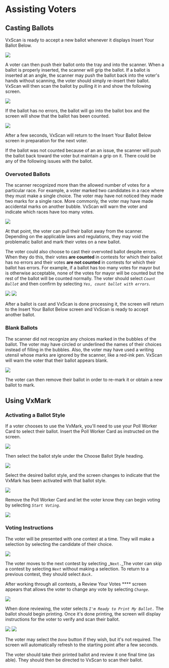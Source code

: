 # Assisting Voters

## Casting Ballots

VxScan is ready to accept a new ballot whenever it displays Insert Your Ballot Below.

![](<../.gitbook/assets/image (105).png>)

A voter can then push their ballot onto the tray and into the scanner. When a ballot is properly inserted, the scanner will grip the ballot. If a ballot is inserted at an angle, the scanner may push the ballot back into the voter's hands without scanning, the voter should simply re-insert their ballot. VxScan will then scan the ballot by pulling it in and show the following screen.

![](<../.gitbook/assets/image (173) (1).png>)

If the ballot has no errors, the ballot will go into the ballot box and the screen will show that the ballot has been counted.

![](<../.gitbook/assets/image (217) (1) (1).png>)

After a few seconds, VxScan will return to the Insert Your Ballot Below screen in preparation for the next voter. &#x20;

If the ballot was not counted because of an an issue, the scanner will push the ballot back toward the voter but maintain a grip on it. There could be any of the following issues with the ballot.

### Overvoted Ballots

The scanner recognized more than the allowed number of votes for a particular race. For example, a voter marked two candidates in a race where they must make a single choice. The voter may have not noticed they made two marks for a single race. More commonly, the voter may have made accidental marks on another bubble. VxScan will warn the voter and indicate which races have too many votes.

![](<../.gitbook/assets/Screenshot from 2021-10-14 15-06-14.png>)

At that point, the voter can pull their ballot away from the scanner. Depending on the applicable laws and regulations, they may void the problematic ballot and mark their votes on a new ballot.&#x20;

The voter could also choose to cast their overvoted ballot despite errors. When they do this, their votes **are counted** in contests for which their ballot has no errors and their votes **are not counted** in contests for which their ballot has errors. For example, if a ballot has too many votes for mayor but is otherwise acceptable, none of the votes for mayor will be counted but the rest of the ballot will be counted normally. The voter should select _`Count Ballot`_ and then confirm by selecting _`Yes, count ballot with errors`_.

![](../.gitbook/assets/count\_ballot\_anyway.jpg) ![](<../.gitbook/assets/Screenshot from 2021-10-14 15-06-19.png>)

After a ballot is cast and VxScan is done processing it, the screen will return to the Insert Your Ballot Below screen and VxScan is ready to accept another ballot.

### Blank Ballots

The scanner did not recognize any choices marked in the bubbles of the ballot. The voter may have circled or underlined the names of their choices instead of filling in the bubbles. Also, the voter may have used a writing utensil whose marks are ignored by the scanner, like a red-ink pen. VxScan will warn the voter that their ballot appears blank.

![](<../.gitbook/assets/Screenshot from 2021-10-14 15-05-25.png>)

The voter can then remove their ballot in order to re-mark it or obtain a new ballot to mark.

## Using VxMark

### Activating a Ballot Style

If a voter chooses to use the VxMark, you'll need to use your Poll Worker Card to select their ballot. Insert the Poll Worker Card as instructed on the screen.

![](<../.gitbook/assets/image (174).png>)

Then select the ballot style under the Choose Ballot Style heading.

![](<../.gitbook/assets/image (186).png>)

Select the desired ballot style, and the screen changes to indicate that the VxMark has been activated with that ballot style.

![](<../.gitbook/assets/Screenshot from 2021-10-18 17-06-13.png>)

Remove the Poll Worker Card and let the voter know they can begin voting by selecting _`Start Voting`_.

![](<../.gitbook/assets/image (176) (1).png>)

### Voting Instructions

The voter will be presented with one contest at a time. They will make a selection by selecting the candidate of their choice.

![](<../.gitbook/assets/image (96) (1).png>)

The voter moves to the next contest by selecting _`Next.`_The voter can skip a contest by selecting _`Next`_ without making a selection.  To return to a previous contest, they should select _`Back.`_

After working through all contests, a Review Your Votes **** screen appears that allows the voter to change any vote by selecting _`Change`_.

![](<../.gitbook/assets/image (134) (1).png>)

When done reviewing, the voter selects _`I'm Ready to Print My Ballot.`_ The ballot should begin printing. Once it's done printing, the screen will display instructions for the voter to verify and scan their ballot.

![](<../.gitbook/assets/ballot printing.png>) ![](<../.gitbook/assets/scan ballot.png>)

The voter may select the _`Done`_ button if they wish, but it's not required. The screen will automatically refresh to the starting point after a few seconds.

The voter should take their printed ballot and review it one final time (as able). They should then be directed to VxScan to scan their ballot.
